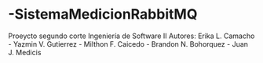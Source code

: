 # -SistemaMedicionRabbitMQ
Proeycto segundo corte Ingeniería de Software II
Autores: Erika L. Camacho - Yazmin V. Gutierrez - Milthon F. Caicedo - Brandon N. Bohorquez - Juan J. Medicis
